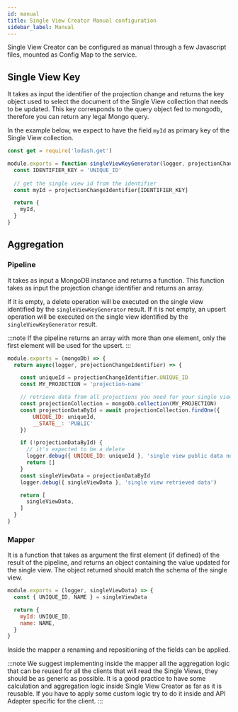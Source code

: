 ```yaml
---
id: manual
title: Single View Creator Manual configuration
sidebar_label: Manual
---
```


Single View Creator can be configured as manual through a few Javascript files, mounted as Config Map to the service.

## Single View Key

It takes as input the identifier of the projection change and returns the key object used to select the document of the Single View collection that needs to be updated. This key corresponds to the query object fed to mongodb, therefore you can return any legal Mongo query.

In the example below, we expect to have the field `myId` as primary key of the Single View collection.

```js title="singleViewKey.js"
const get = require('lodash.get')

module.exports = function singleViewKeyGenerator(logger, projectionChangeIdentifier) {
  const IDENTIFIER_KEY = 'UNIQUE_ID'
  
  // get the single view id from the identifier
  const myId = projectionChangeIdentifier[IDENTIFIER_KEY]

  return {
    myId,
  }
}
```

## Aggregation

### Pipeline

It takes as input a MongoDB instance and returns a function. This function takes as input the projection change identifier and returns an array.

If it is empty, a delete operation will be executed on the single view identified by the `singleViewKeyGenerator` result.
If it is not empty, an upsert operation will be executed on the single view identified by the `singleViewKeyGenerator` result.

:::note
If the pipeline returns an array with more than one element, only the first element will be used for the upsert.
:::

```js title="pipeline.js"
module.exports = (mongoDb) => {
  return async(logger, projectionChangeIdentifier) => {

    const uniqueId = projectionChangeIdentifier.UNIQUE_ID
    const MY_PROJECTION = 'projection-name'

    // retrieve data from all projections you need for your single view
    const projectionCollection = mongoDb.collection(MY_PROJECTION)
    const projectionDataById = await projectionCollection.findOne({
        UNIQUE_ID: uniqueId,
        __STATE__: 'PUBLIC'
    })

    if (!projectionDataById) {
      // it's expected to be a delete
      logger.debug({ UNIQUE_ID: uniqueId }, 'single view public data not found')
      return []
    }
    const singleViewData = projectionDataById
    logger.debug({ singleViewData }, 'single view retrieved data')

    return [
      singleViewData,
    ]
  }
}
```

### Mapper

It is a function that takes as argument the first element (if defined) of the result of the pipeline, and returns an object containing the value updated for the single view. The object returned should match the schema of the single view.

```js title="mapper.js"
module.exports = (logger, singleViewData) => {
  const { UNIQUE_ID, NAME } = singleViewData

  return {
    myId: UNIQUE_ID,
    name: NAME,
  }
}
```

Inside the mapper a renaming and repositioning of the fields can be applied.

:::note
We suggest implementing inside the mapper all the aggregation logic that can be reused for all the clients that will read the Single Views, they should be as generic as possible.
It is a good practice to have some calculation and aggregation logic inside Single View Creator as far as it is reusable.
If you have to apply some custom logic try to do it inside and API Adapter specific for the client.
:::
